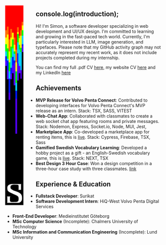 <p align="center">
  <img alt="YOUR-ALT-TEXT" src="/bar777.png" width="59px" align="left" style="padding-right: 40px">
  
  ## console.log(introduction);
  >
   Hi! I'm Simon, a software developer specializing in web development and UI/UX design. I'm committed to learning and growing in the fast-paced tech world. Currently, I'm particularly interested in LLM, image generation, and typefaces.
   Please note that my GitHub activity graph may not accurately represent my recent work, as it does not include projects completed during my internship.
  > 
  You can find my full .pdf CV [here](/CV%202024.pdf), my website CV [here](https://vacannot.github.io/CV/) and my LinkedIn [here](https://www.linkedin.com/in/simon-e-51a54b80/)

## Achievements

- **MVP Release for Volvo Penta Connect**: Contributed to developing interfaces for Volvo Penta Connect's MVP release as an intern. Stack: TSX, SASS, VITEST
- **Web-Chat App**: Collaborated with classmates to create a web socket chat app featuring rooms and private messages. Stack: Nodemon, Express, Socket.io, Node, MUI, Jest, 
- **Marketplace App**: Co-developed a marketplace app for renting items, this is [live](https://pinkrent-6a7wj2g2l-vacannot.vercel.app/). Stack: Cypress, Firebase, TSX, Sass
- **Gamified Swedish Vocabulary Learning**: Developed a hobby project as a gift - an English-Swedish vocabulary game, this is [live](https://swetree.vercel.app/). Stack: NEXT, TSX
- **Best Design 3 Hour Case**: Won a design competition in a three-hour case study with three classmates. [link](https://www.linkedin.com/posts/simon-e-51a54b80_also-happy-to-announce-that-i-together-with-activity-6975186898801631232-9xks)

## Experience & Education
- **Fullstack Developer**: Surikat
- **Software Development Intern**: HiQ-West Volvo Penta Digital Services
  >
- **Front-End Developer**: Medieinstitutet Göteborg
- **MSc Computer Science** (Incomplete): Chalmers University of Technology
- **MSc Information and Communication Engineering** (Incomplete): Lund University

</p>
